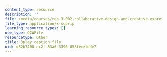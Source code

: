 ```yaml
---
content_type: resource
description: ''
file: /media/courses/res-3-002-collaborative-design-and-creative-expression-with-arduino-microcontrollers-january-iap-2017/d82b7408ac2f83a63396058feeefdde7_iNQ0dQ9bPNs.srt
file_type: application/x-subrip
learning_resource_types: []
ocw_type: OCWFile
resourcetype: Other
title: 3play caption file
uid: d82b7408-ac2f-83a6-3396-058feeefdde7
---
```

